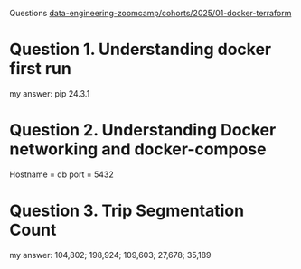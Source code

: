 Questions     [data-engineering-zoomcamp/cohorts/2025/01-docker-terraform](https://github.com/DataTalksClub/data-engineering-zoomcamp/blob/main/cohorts/2025/01-docker-terraform/homework.md)


# Question 1. Understanding docker first run

my answer: pip 24.3.1

# Question 2. Understanding Docker networking and docker-compose

Hostname = db
port = 5432

# Question 3. Trip Segmentation Count

my answer: 104,802; 198,924; 109,603; 27,678; 35,189

